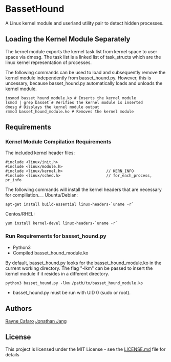 # BassetHound
A Linux kernel module and userland utility pair to detect hidden processes.

## Loading the Kernel Module Separately
The kernel module exports the kernel task list from kernel space to user space via dmesg. The task list is a linked list of task_structs which are the linux kernel representation of processes.

The following commands can be used to load and subsequently remove the kernel module independently from basset_hound.py. However, this is uncessary, because basset_hound.py automatically loads and unloads the kernel module.

```
insmod basset_hound_module.ko # Inserts the kernel module
lsmod | grep basset # Verifies the kernel module is inserted
dmesg # Displays the kernel module output
rmmod basset_hound_module.ko # Removes the kernel module
```

## Requirements

### Kernel Module Compilation Requirements
The included kernel header files:

```
#include <linux/init.h>
#include <linux/module.h>
#include <linux/kernel.h>	                // KERN_INFO
#include <linux/sched.h>	                // for_each_process, pr_info
```

The following commands will install the kernel headers that are necessary for compiliation.__
Ubuntu/Debian:
```
apt-get install build-essential linux-headers-`uname -r`
```
Centos/RHEL:
```
yum install kernel-devel linux-headers-`uname -r`
```

### Run Requirements for basset_hound.py
- Python3
- Compiled basset_hound_module.ko

By default, basset_hound.py looks for the basset_hound_module.ko in the current working directory.  The flag "-lkm" can be passed to insert the kernel module if it resides in a different directory.

```
python3 basset_hound.py -lkm /path/to/basset_hound_module.ko
```

- basset_hound.py must be run with UID 0 (sudo or root). 

## Authors

[Rayne Cafaro](https://github.com/raynecafaro)
[Jonathan Jang](https://github.com/jwj3767)

## License

This project is licensed under the MIT License - see the [LICENSE.md](https://github.com/raynecafaro/BassetHound/blob/master/LICENSE) file for details
